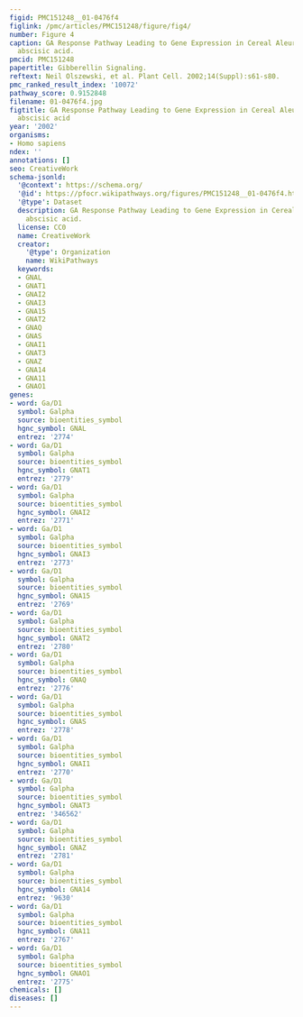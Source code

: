 ```yaml
---
figid: PMC151248__01-0476f4
figlink: /pmc/articles/PMC151248/figure/fig4/
number: Figure 4
caption: GA Response Pathway Leading to Gene Expression in Cereal Aleurone Cells.ABA,
  abscisic acid.
pmcid: PMC151248
papertitle: Gibberellin Signaling.
reftext: Neil Olszewski, et al. Plant Cell. 2002;14(Suppl):s61-s80.
pmc_ranked_result_index: '10072'
pathway_score: 0.9152848
filename: 01-0476f4.jpg
figtitle: GA Response Pathway Leading to Gene Expression in Cereal Aleurone Cells.ABA,
  abscisic acid
year: '2002'
organisms:
- Homo sapiens
ndex: ''
annotations: []
seo: CreativeWork
schema-jsonld:
  '@context': https://schema.org/
  '@id': https://pfocr.wikipathways.org/figures/PMC151248__01-0476f4.html
  '@type': Dataset
  description: GA Response Pathway Leading to Gene Expression in Cereal Aleurone Cells.ABA,
    abscisic acid.
  license: CC0
  name: CreativeWork
  creator:
    '@type': Organization
    name: WikiPathways
  keywords:
  - GNAL
  - GNAT1
  - GNAI2
  - GNAI3
  - GNA15
  - GNAT2
  - GNAQ
  - GNAS
  - GNAI1
  - GNAT3
  - GNAZ
  - GNA14
  - GNA11
  - GNAO1
genes:
- word: Ga/D1
  symbol: Galpha
  source: bioentities_symbol
  hgnc_symbol: GNAL
  entrez: '2774'
- word: Ga/D1
  symbol: Galpha
  source: bioentities_symbol
  hgnc_symbol: GNAT1
  entrez: '2779'
- word: Ga/D1
  symbol: Galpha
  source: bioentities_symbol
  hgnc_symbol: GNAI2
  entrez: '2771'
- word: Ga/D1
  symbol: Galpha
  source: bioentities_symbol
  hgnc_symbol: GNAI3
  entrez: '2773'
- word: Ga/D1
  symbol: Galpha
  source: bioentities_symbol
  hgnc_symbol: GNA15
  entrez: '2769'
- word: Ga/D1
  symbol: Galpha
  source: bioentities_symbol
  hgnc_symbol: GNAT2
  entrez: '2780'
- word: Ga/D1
  symbol: Galpha
  source: bioentities_symbol
  hgnc_symbol: GNAQ
  entrez: '2776'
- word: Ga/D1
  symbol: Galpha
  source: bioentities_symbol
  hgnc_symbol: GNAS
  entrez: '2778'
- word: Ga/D1
  symbol: Galpha
  source: bioentities_symbol
  hgnc_symbol: GNAI1
  entrez: '2770'
- word: Ga/D1
  symbol: Galpha
  source: bioentities_symbol
  hgnc_symbol: GNAT3
  entrez: '346562'
- word: Ga/D1
  symbol: Galpha
  source: bioentities_symbol
  hgnc_symbol: GNAZ
  entrez: '2781'
- word: Ga/D1
  symbol: Galpha
  source: bioentities_symbol
  hgnc_symbol: GNA14
  entrez: '9630'
- word: Ga/D1
  symbol: Galpha
  source: bioentities_symbol
  hgnc_symbol: GNA11
  entrez: '2767'
- word: Ga/D1
  symbol: Galpha
  source: bioentities_symbol
  hgnc_symbol: GNAO1
  entrez: '2775'
chemicals: []
diseases: []
---
```

